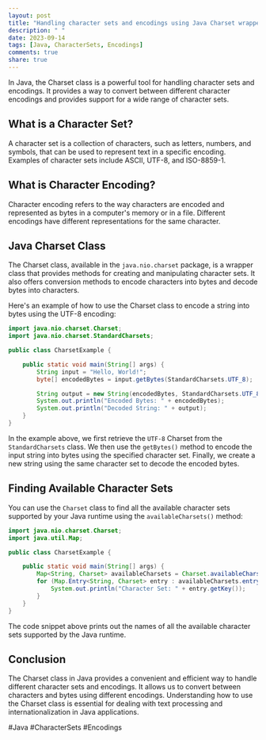 ```yaml
---
layout: post
title: "Handling character sets and encodings using Java Charset wrapper class"
description: " "
date: 2023-09-14
tags: [Java, CharacterSets, Encodings]
comments: true
share: true
---
```


In Java, the Charset class is a powerful tool for handling character sets and encodings. It provides a way to convert between different character encodings and provides support for a wide range of character sets.

## What is a Character Set?

A character set is a collection of characters, such as letters, numbers, and symbols, that can be used to represent text in a specific encoding. Examples of character sets include ASCII, UTF-8, and ISO-8859-1.

## What is Character Encoding?

Character encoding refers to the way characters are encoded and represented as bytes in a computer's memory or in a file. Different encodings have different representations for the same character.

## Java Charset Class

The Charset class, available in the `java.nio.charset` package, is a wrapper class that provides methods for creating and manipulating character sets. It also offers conversion methods to encode characters into bytes and decode bytes into characters.

Here's an example of how to use the Charset class to encode a string into bytes using the UTF-8 encoding:

```java
import java.nio.charset.Charset;
import java.nio.charset.StandardCharsets;

public class CharsetExample {

    public static void main(String[] args) {
        String input = "Hello, World!";
        byte[] encodedBytes = input.getBytes(StandardCharsets.UTF_8);

        String output = new String(encodedBytes, StandardCharsets.UTF_8);
        System.out.println("Encoded Bytes: " + encodedBytes);
        System.out.println("Decoded String: " + output);
    }
}
```

In the example above, we first retrieve the `UTF-8` Charset from the `StandardCharsets` class. We then use the `getBytes()` method to encode the input string into bytes using the specified character set. Finally, we create a new string using the same character set to decode the encoded bytes.

## Finding Available Character Sets

You can use the `Charset` class to find all the available character sets supported by your Java runtime using the `availableCharsets()` method:

```java
import java.nio.charset.Charset;
import java.util.Map;

public class CharsetExample {

    public static void main(String[] args) {
        Map<String, Charset> availableCharsets = Charset.availableCharsets();
        for (Map.Entry<String, Charset> entry : availableCharsets.entrySet()) {
            System.out.println("Character Set: " + entry.getKey());
        }
    }
}
```

The code snippet above prints out the names of all the available character sets supported by the Java runtime.

## Conclusion

The Charset class in Java provides a convenient and efficient way to handle different character sets and encodings. It allows us to convert between characters and bytes using different encodings. Understanding how to use the Charset class is essential for dealing with text processing and internationalization in Java applications.

#Java #CharacterSets #Encodings